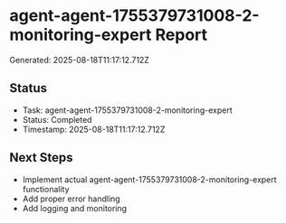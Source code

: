 # agent-agent-1755379731008-2-monitoring-expert Report

Generated: 2025-08-18T11:17:12.712Z

## Status
- Task: agent-agent-1755379731008-2-monitoring-expert
- Status: Completed
- Timestamp: 2025-08-18T11:17:12.712Z

## Next Steps
- Implement actual agent-agent-1755379731008-2-monitoring-expert functionality
- Add proper error handling
- Add logging and monitoring
